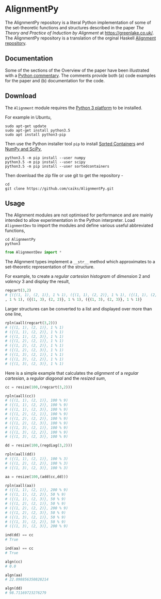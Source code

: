 # AlignmentPy

The AlignmentPy repository is a literal Python implementation of some of the set-theoretic functions and structures described in the paper *The Theory and Practice of Induction by Alignment* at https://greenlake.co.uk/. The AlignmentPy repository is a  translation of the orginal Haskell [Alignment repository](https://github.com/caiks/Alignment). 
<!--
The AlignmentPy repository is designed with the goal of theoretical correctness rather performance. A fast implementation of *practicable inducers* is in the [AlignmentRepaPy repository](https://github.com/caiks/AlignmentRepaPy).
-->

## Documentation

Some of the sections of the Overview of the paper have been illustrated with a [Python commentary](https://greenlake.co.uk/pages/overview_python). The comments provide both (a) code examples for the paper and (b) documentation for the code. 
<!--
For programmers who are interested in implementing *inducers*, some of the sections of the paper have been expanded in a [Python commentary](https://greenlake.co.uk/pages/inducer_python) with links to documentation of the code in the repository. The code documentation is gathered together in [Python code](https://greenlake.co.uk/pages/inducer_python_implementation). 
-->

## Download

The `Alignment` module requires the [Python 3 platform](https://www.python.org/downloads/) to be installed.

For example in Ubuntu,
```
sudo apt-get update
sudo apt-get install python3.5
sudo apt install python3-pip
```
Then use the Python installer tool `pip` to install [Sorted Containers](http://www.grantjenks.com/docs/sortedcontainers) and [NumPy and SciPy](https://www.scipy.org/), 
```
python3.5 -m pip install --user numpy
python3.5 -m pip install --user scipy
python3.5 -m pip install --user sortedcontainers
```
Then download the zip file or use git to get the repository -
```
cd
git clone https://github.com/caiks/AlignmentPy.git
```


## Usage

The Alignment modules are not optimised for performance and are mainly intended to allow experimentation in the Python interpreter. Load `AlignmentDev` to import the modules and define various useful abbreviated functions,
```
cd AlignmentPy
python3
```
```py
from AlignmentDev import *

```
The Alignment types implement a `__str__` method which approximates to a set-theoretic representation of the structure. 

For example, to create a *regular cartesion histogram* of *dimension* 2 and *valency* 3 and display the result,
```py
regcart(3,2)
# {({(1, 1), (2, 1)}, 1 % 1), ({(1, 1), (2, 2)}, 1 % 1), ({(1, 1), (2, 3)}, 1 % 1), ({(1, 2), (2, 1)}, 1 % 1), ({(1, 2), (2, 2)}, 1 % 1), ({(1, 2), (2, 3)}, 1 % 1), ({(1, 3), (2, 1)}
, 1 % 1), ({(1, 3), (2, 2)}, 1 % 1), ({(1, 3), (2, 3)}, 1 % 1)}
```
Larger structures can be converted to a list and displayed over more than one line,
```py
rpln(aall(regcart(3,2)))
# ({(1, 1), (2, 1)}, 1 % 1)
# ({(1, 1), (2, 2)}, 1 % 1)
# ({(1, 1), (2, 3)}, 1 % 1)
# ({(1, 2), (2, 1)}, 1 % 1)
# ({(1, 2), (2, 2)}, 1 % 1)
# ({(1, 2), (2, 3)}, 1 % 1)
# ({(1, 3), (2, 1)}, 1 % 1)
# ({(1, 3), (2, 2)}, 1 % 1)
# ({(1, 3), (2, 3)}, 1 % 1)
```
Here is a simple example that calculates the *alignment* of a *regular cartesian*, a *regular diagonal* and the *resized sum*,
```py
cc = resize(100,(regcart(3,2)))

rpln(aall(cc))
# ({(1, 1), (2, 1)}, 100 % 9)
# ({(1, 1), (2, 2)}, 100 % 9)
# ({(1, 1), (2, 3)}, 100 % 9)
# ({(1, 2), (2, 1)}, 100 % 9)
# ({(1, 2), (2, 2)}, 100 % 9)
# ({(1, 2), (2, 3)}, 100 % 9)
# ({(1, 3), (2, 1)}, 100 % 9)
# ({(1, 3), (2, 2)}, 100 % 9)
# ({(1, 3), (2, 3)}, 100 % 9)

dd = resize(100,(regdiag(3,2)))

rpln(aall(dd))
# ({(1, 1), (2, 1)}, 100 % 3)
# ({(1, 2), (2, 2)}, 100 % 3)
# ({(1, 3), (2, 3)}, 100 % 3)

aa = resize(100,(add(cc,dd)))

rpln(aall(aa))
# ({(1, 1), (2, 1)}, 200 % 9)
# ({(1, 1), (2, 2)}, 50 % 9)
# ({(1, 1), (2, 3)}, 50 % 9)
# ({(1, 2), (2, 1)}, 50 % 9)
# ({(1, 2), (2, 2)}, 200 % 9)
# ({(1, 2), (2, 3)}, 50 % 9)
# ({(1, 3), (2, 1)}, 50 % 9)
# ({(1, 3), (2, 2)}, 50 % 9)
# ({(1, 3), (2, 3)}, 200 % 9)

ind(dd) == cc
# True

ind(aa) == cc
# True

algn(cc)
# 0.0

algn(aa)
# 22.098856350828214

algn(dd)
# 98.71169723276279
```

